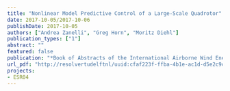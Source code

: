 ```yaml
---
title: "Nonlinear Model Predictive Control of a Large-Scale Quadrotor"
date: 2017-10-05/2017-10-06
publishDate: 2017-10-05
authors: ["Andrea Zanelli", "Greg Horn", "Moritz Diehl"]
publication_types: ["1"]
abstract: ""
featured: false
publication: "*Book of Abstracts of the International Airborne Wind Energy Conference (AWEC 2017)*"
url_pdf: "http://resolvertudelftnl/uuid:cfaf223f-ffba-4b1e-ac1d-d5e2c9ca2c38"
projects:
- ESR04
---
```


